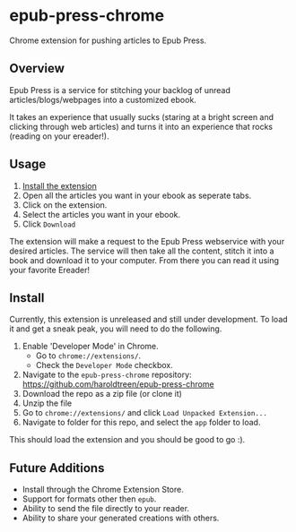 # epub-press-chrome
Chrome extension for pushing articles to Epub Press.

## Overview
Epub Press is a service for stitching your backlog of unread articles/blogs/webpages into a customized ebook.

It takes an experience that usually sucks (staring at a bright screen and clicking through web articles) and turns it into an experience that rocks (reading on your ereader!).

## Usage
1. [Install the extension](#install)
2. Open all the articles you want in your ebook as seperate tabs.
3. Click on the extension.
4. Select the articles you want in your ebook.
5. Click `Download`

The extension will make a request to the Epub Press webservice with your desired articles. The service will then take all the content, stitch it into a book and download it to your computer. From there you can read it using your favorite Ereader!

## Install

Currently, this extension is unreleased and still under development. To load it and get a sneak peak, you will need to do the following.

1. Enable 'Developer Mode' in Chrome.
    - Go to `chrome://extensions/`.
    - Check the `Developer Mode` checkbox.
1. Navigate to the `epub-press-chrome` repository: https://github.com/haroldtreen/epub-press-chrome
1. Download the repo as a zip file (or clone it)
1. Unzip the file
1. Go to `chrome://extensions/` and click `Load Unpacked Extension...`
1. Navigate to folder for this repo, and select the `app` folder to load.
 
This should load the extension and you should be good to go :).

## Future Additions
- Install through the Chrome Extension Store.
- Support for formats other then `epub`.
- Ability to send the file directly to your reader.
- Ability to share your generated creations with others.


